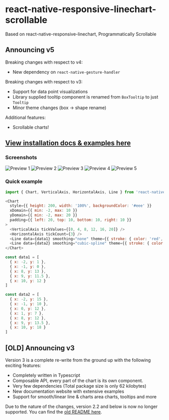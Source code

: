 # react-native-responsive-linechart-scrollable

Based on react-native-responsive-linechart, Programmatically Scrollable

## Announcing v5

Breaking changes with respect to v4:

- New dependency on `react-native-gesture-handler` 

Breaking changes with respect to v3:

- Support for data point visualizations
- Library supplied tooltip component is renamed from `BoxTooltip` to just `Tooltip`
- Minor theme changes (box -> shape rename)

Additional features:
- Scrollable charts!

## [View installation docs & examples here](https://react-native-responsive-linechart.surge.sh)

### Screenshots

![Preview 1](docusaurus/static/img/home.png)
![Preview 2](docusaurus/static/img/tooltip.png)
![Preview 3](docusaurus/static/img/Tooltip.gif)
![Preview 4](docusaurus/static/img/Scrollable.gif)
![Preview 5](docusaurus/static/img/smoothing.png)

### Quick example

```javascript
import { Chart, VerticalAxis, HorizontalAxis, Line } from 'react-native-responsive-linechart'

<Chart
  style={{ height: 200, width: '100%', backgroundColor: '#eee' }}
  xDomain={{ min: -2, max: 10 }}
  yDomain={{ min: -2, max: 20 }}
  padding={{ left: 20, top: 10, bottom: 10, right: 10 }}
>
  <VerticalAxis tickValues={[0, 4, 8, 12, 16, 20]} />
  <HorizontalAxis tickCount={3} />
  <Line data={data1} smoothing="none" theme={{ stroke: { color: 'red', width: 1 } }} />
  <Line data={data2} smoothing="cubic-spline" theme={{ stroke: { color: 'blue', width: 1 } }} />
</Chart>

const data1 = [
  { x: -2, y: 1 },
  { x: -1, y: 0 },
  { x: 8, y: 13 },
  { x: 9, y: 11.5 },
  { x: 10, y: 12 }
]

const data2 = [
  { x: -2, y: 15 },
  { x: -1, y: 10 },
  { x: 0, y: 12 },
  { x: 1, y: 7 },
  { x: 8, y: 12 },
  { x: 9, y: 13.5 },
  { x: 10, y: 18 }
]
```


## [OLD] Announcing v3

Version 3 is a complete re-write from the ground up with the following exciting features:

- Completely written in Typescript
- Composable API, every part of the chart is its own component.
- Very few dependencies (Total package size is only 62 kilobytes)
- New documentation website with extensive examples
- Support for smooth/linear line & charts area charts, tooltips and more

Due to the nature of the changes, version 2.2 and below is now no longer supported. You can find the [old README here](https://github.com/N1ghtly/react-native-responsive-linechart/blob/master/README-v2.2.md).
